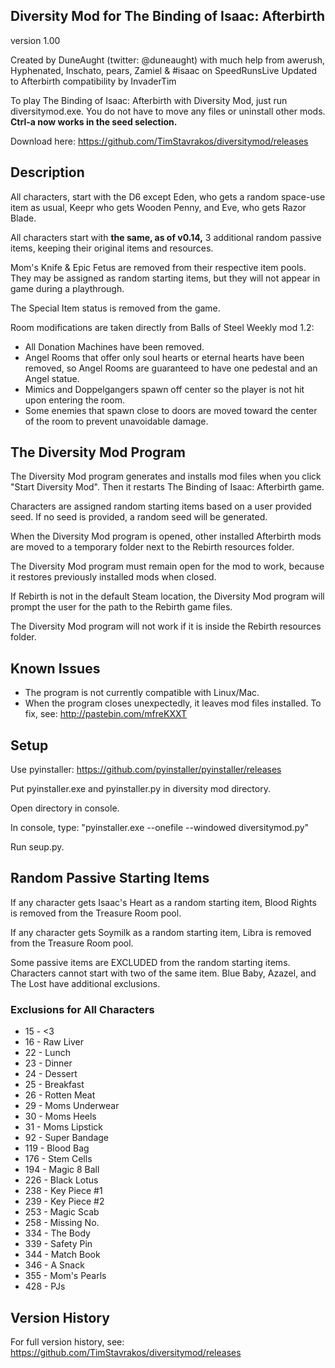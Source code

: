 Diversity Mod for The Binding of Isaac: Afterbirth
-----------------------------------------------
version 1.00

Created by DuneAught (twitter: @duneaught)
with much help from awerush, Hyphenated, Inschato, pears, Zamiel & #isaac on SpeedRunsLive
Updated to Afterbirth compatibility by InvaderTim

To play The Binding of Isaac: Afterbirth with Diversity Mod, just run diversitymod.exe. You do not have to move any files or uninstall other mods.
**Ctrl-a now works in the seed selection.**

Download here: https://github.com/TimStavrakos/diversitymod/releases


Description
-----------

All characters, start with the D6 except Eden, who gets a random space-use item as usual, Keepr who gets Wooden Penny, and Eve, who gets Razor Blade.

All characters start with **the same, as of v0.14,** 3 additional random passive items, keeping their original items and resources.

Mom's Knife & Epic Fetus are removed from their respective item pools. They may be assigned as random starting items, but they will not appear in game during a playthrough.

The Special Item status is removed from the game.

Room modifications are taken directly from Balls of Steel Weekly mod 1.2:

* All Donation Machines have been removed.
* Angel Rooms that offer only soul hearts or eternal hearts have been removed, so Angel Rooms are guaranteed to have one pedestal and an Angel statue.
* Mimics and Doppelgangers spawn off center so the player is not hit upon entering the room.
* Some enemies that spawn close to doors are moved toward the center of the room to prevent unavoidable damage.


The Diversity Mod Program
-------------------------

The Diversity Mod program generates and installs mod files when you click "Start Diversity Mod". Then it restarts The Binding of Isaac: Afterbirth game.

Characters are assigned random starting items based on a user provided seed. If no seed is provided, a random seed will be generated.

When the Diversity Mod program is opened, other installed Afterbirth mods are moved to a temporary folder next to the Rebirth resources folder.

The Diversity Mod program must remain open for the mod to work, because it restores previously installed mods when closed.

If Rebirth is not in the default Steam location, the Diversity Mod program will prompt the user for the path to the Rebirth game files.

The Diversity Mod program will not work if it is inside the Rebirth resources folder.


Known Issues
------------

* The program is not currently compatible with Linux/Mac.
* When the program closes unexpectedly, it leaves mod files installed. To fix, see: http://pastebin.com/mfreKXXT

Setup
-----
Use pyinstaller: https://github.com/pyinstaller/pyinstaller/releases

Put pyinstaller.exe and pyinstaller.py in diversity mod directory.

Open directory in console.

In console, type: "pyinstaller.exe --onefile --windowed diversitymod.py"

Run seup.py.


Random Passive Starting Items
-----------------------------

If any character gets Isaac's Heart as a random starting item, Blood Rights is removed from the Treasure Room pool.

If any character gets Soymilk as a random starting item, Libra is removed from the Treasure Room pool.

Some passive items are EXCLUDED from the random starting items. Characters cannot start with two of the same item. Blue Baby, Azazel, and The Lost have additional exclusions.

### Exclusions for All Characters

* 15 - <3
* 16 - Raw Liver
* 22 - Lunch
* 23 - Dinner
* 24 - Dessert
* 25 - Breakfast
* 26 - Rotten Meat
* 29 - Moms Underwear
* 30 - Moms Heels
* 31 - Moms Lipstick
* 92 - Super Bandage
* 119 - Blood Bag
* 176 - Stem Cells
* 194 - Magic 8 Ball
* 226 - Black Lotus
* 238 - Key Piece #1
* 239 - Key Piece #2
* 253 - Magic Scab
* 258 - Missing No.
* 334 - The Body
* 339 - Safety Pin
* 344 - Match Book
* 346 - A Snack
* 355 - Mom's Pearls
* 428 - PJs


Version History
---------------

For full version history, see: https://github.com/TimStavrakos/diversitymod/releases

